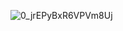 ![0_jrEPyBxR6VPVm8Uj](https://github.com/user-attachments/assets/d9e2e96c-a399-4ab0-84c4-45a9e86b5934)
